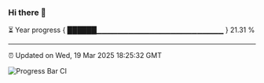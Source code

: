 ### Hi there 👋

⏳ Year progress { ██████▁▁▁▁▁▁▁▁▁▁▁▁▁▁▁▁▁▁▁▁▁▁▁▁ } 21.31 %

---

⏰ Updated on Wed, 19 Mar 2025 18:25:32 GMT

![Progress Bar CI](https://github.com/liununu/liununu/workflows/Progress%20Bar%20CI/badge.svg)
